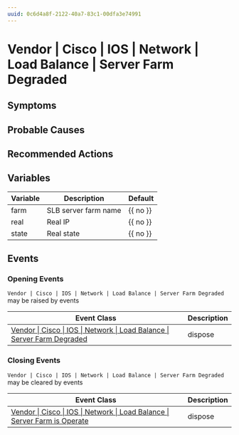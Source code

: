 ```yaml
---
uuid: 0c6d4a8f-2122-40a7-83c1-00dfa3e74991
---
```

# Vendor | Cisco | IOS | Network | Load Balance | Server Farm Degraded

## Symptoms

## Probable Causes

## Recommended Actions

## Variables

| Variable | Description          | Default  |
| -------- | -------------------- | -------- |
| farm     | SLB server farm name | {{ no }} |
| real     | Real IP              | {{ no }} |
| state    | Real state           | {{ no }} |

## Events

### Opening Events
`Vendor | Cisco | IOS | Network | Load Balance | Server Farm Degraded` may be raised by events

| Event Class                                                                                                                                                                    | Description |
| ------------------------------------------------------------------------------------------------------------------------------------------------------------------------------ | ----------- |
| [Vendor \| Cisco \| IOS \| Network \| Load Balance \| Server Farm Degraded](../../../../../../event-classes-reference/vendor/cisco/ios/network/load-balance/server-farm-degraded.md) | dispose     |

### Closing Events
`Vendor | Cisco | IOS | Network | Load Balance | Server Farm Degraded` may be cleared by events

| Event Class                                                                                                                                                                        | Description |
| ---------------------------------------------------------------------------------------------------------------------------------------------------------------------------------- | ----------- |
| [Vendor \| Cisco \| IOS \| Network \| Load Balance \| Server Farm is Operate](../../../../../../event-classes-reference/vendor/cisco/ios/network/load-balance/server-farm-is-operate.md) | dispose     |
